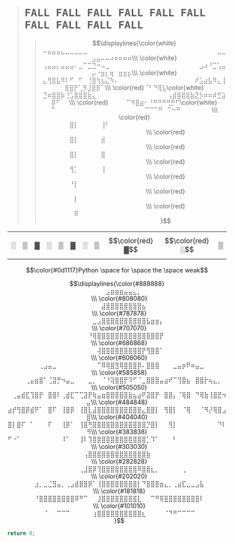 > # `FALL FALL FALL FALL FALL FALL FALL FALL FALL FALL`
> > $$\displaylines{\color{white}⠤⣤⣤⣤⣄⣀⣀⣀⣀⣀⠀⠀⠀⠀⠀⠀⠀⠀⠀⠀⠀⠀⠀⠀⠀⠀⠀⠀⠀⠀⠀⠀⠀⠀⠀⠀⠀⠀⠀⣀⣀⣠⣤⠤⠤⠴⠶⠶⠶⠶\\\
\color{white}⢠⣤⣤⡄⣤⣤⣤⠄⣀⠉⣉⣙⠒⠤⣀⠀⠀⠀⠀⠀⠀⠀⠀⠀⠀⠀⠀⠀⠀⠀⠀⠀⠀⠀⠀⣠⠴⠘⣉⢡⣤⡤⠐⣶⡆⢶⠀⣶⣶⡦\\\
\color{white}⣄⢻⣿⣧⠻⠇⠋⠀⠋⠀⢘⣿⢳⣦⣌⠳⠄⠀⠀⠀⠀⠀⠀⠀⠀⠀⠀⠀⠀⠀⠀⠀⠀⠀⠞⣡⣴⣧⠻⣄⢸⣿⣿⡟⢁⡻⣸⣿⡿⠁\\\
\color{red}⠈⠃⠙⢿⣧\color{white}⣙⠶⣿⣿⡷⢘⣡⣿⣿⣿⣷⣄⠀⠀⠀⠀⠀⠀⠀⠀⠀⠀⠀⠀⠀⠀⠀⠀⢠⣾⣿⣿⣿⣷⣝⡳⠶⠶⠾⣛⣵⡿⠋⠀⠀\\\
\color{red}⠀⠀⠀⠀⠉⠻⣿⣶⠂⠘⠛⠛⠛⢛⡛⠋\color{white}⠉⠀⠀⠀⠀⠀⠀⠀⠀⠀⠀⠀⠀⠀⠀⠀⠀⠀⠀⠀⠀⠉⠉⠉⠛⠀⠉⠒⠛⠀⠀⠀⠀⠀⠀⠀\\\
\color{red}⠀⠀⠀⠀⠀⠀⣿⡇⠀⠀⠀⠀⠀⢸⠃⠀⠀⠀⠀⠀⠀⠀⠀⠀⠀⠀⠀⠀⠀⠀⠀⠀⠀⠀⠀⠀⠀⠀⠀⠀⠀⠀⠀⠀⠀⠀⠀⠀⠀⠀⠀⠀⠀⠀⠀\\\
\color{red}⠀⠀⠀⠀⠀⠀⣿⡇⠀⠀⠀⠀⠀⣾⠀⠀⠀⠀⠀⠀⠀⠀⠀⠀⠀⠀⠀⠀⠀⠀⠀⠀⠀⠀⠀⠀⠀⠀⠀⠀⠀⠀⠀⠀⠀⠀⠀⠀⠀⠀⠀⠀⠀⠀⠀\\\
\color{red}⠀⠀⠀⠀⠀⠀⣿⡇⠀⠀⠀⠀⠀⣿⠀⠀⠀⠀⠀⠀⠀⠀⠀⠀⠀⠀⠀⠀⠀⠀⠀⠀⠀⠀⠀⠀⠀⠀⠀⠀⠀⠀⠀⠀⠀⠀⠀⠀⠀⠀⠀⠀⠀⠀⠀\\\
\color{red}⠀⠀⠀⠀⠀⠀⢻⡁⠀⠀⠀⠀⠀⢸⠀⠀⠀⠀⠀⠀⠀⠀⠀⠀⠀⠀⠀⠀⠀⠀⠀⠀⠀⠀⠀⠀⠀⠀⠀⠀⠀⠀⠀⠀⠀⠀⠀⠀⠀⠀⠀⠀⠀⠀⠀\\\
\color{red}⠀⠀⠀⠀⠀⠀⠘⡇⠀⠀⠀⠀⠀⠀⠀⠀⠀⠀⠀⠀⠀⠀⠀⠀⠀⠀⠀⠀⠀⠀⠀⠀⠀⠀⠀⠀⠀⠀⠀⠀⠀⠀⠀⠀⠀⠀⠀⠀⠀⠀⠀⠀⠀⠀⠀\\\
\color{red}⠀⠀⠀⠀⠀⠀⠀⡇⠀⠀⠀⠀⠀⠀⠀⠀⠀⠀⠀⠀⠀⠀⠀⠀⠀⠀⠀⠀⠀⠀⠀⠀⠀⠀⠀⠀⠀⠀⠀⠀⠀⠀⠀⠀⠀⠀⠀⠀⠀⠀⠀⠀⠀⠀⠀\\\
\color{red}⠀⠀⠀⠀⠀⠀⠀⠿⠀⠀⠀⠀⠀⠀⠀⠀⠀⠀⠀⠀⠀⠀⠀⠀⠀⠀⠀⠀⠀⠀⠀⠀⠀⠀⠀⠀⠀⠀⠀⠀⠀⠀⠀⠀⠀⠀⠀⠀⠀⠀⠀⠀⠀⠀⠀}$$

| | | | | | | | | | | |
|-|-|-|-|-|-|-|-|-|-|-|
|░|▒|▓|░|▒|▓|░|▒|$$\color{red}▓$$|$$\color{red}░$$|▒|

$$\color{#0d1117}Python \space for \space the \space weak$$

$$\displaylines{\color{#888888}⠀⠀⠀⠀⠀⠀⠀⠀⠀⠀⠀⠀⠀⠀⠀⠀⠀⠀⠀⠀⠀⠀⣠⣶⣶⣶⣤⣤⣄⡀⠀⠀⠀⠀⠀⠀⠀⠀⠀⠀⠀⠀⠀⠀⠀⠀⠀⠀⠀⠀\\\
\color{#808080}⠀⠀⠀⠀⠀⠀⠀⠀⠀⠀⠀⠀⠀⠀⠀⠀⠀⠀⠀⠀⠀⣼⣿⣿⣿⣿⣿⣿⣿⣿⣦⠀⠀⠀⠀⠀⠀⠀⠀⠀⠀⠀⠀⠀⠀⠀⠀⠀⠀⠀\\\
\color{#787878}⠀⠀⠀⠀⠀⠀⠀⠀⠀⠀⠀⠀⠀⠀⠀⠀⠀⠀⠀⣀⣠⣿⣿⣿⣿⣿⣿⣿⣿⣿⣿⣧⣶⣶⡄⠀⠀⠀⠀⠀⠀⠀⠀⠀⠀⠀⠀⠀⠀⠀\\\
\color{#707070}⠀⠀⠀⠀⠀⠀⠀⠀⠀⠀⠀⠀⠀⠀⠀⠀⠀⠀⠘⢿⣿⣿⣿⣿⣿⣿⣿⣿⣿⣿⣿⣿⣿⣿⡟⠀⠀⠀⠀⠀⠀⠀⠀⠀⠀⠀⠀⠀⠀⠀\\\
\color{#686868}⠀⠀⠀⠀⠀⠀⠀⠀⠀⠀⠀⠀⠀⠀⠀⠀⠀⠀⠀⠀⢼⣿⣿⣿⣿⣿⣿⣿⣿⣿⡟⢻⣿⣿⠁⠀⠀⠀⠀⠀⠀⠀⠀⠀⠀⠀⠀⠀⠀⠀\\\
\color{#606060}⠀⠀⠀⠀⠀⠀⠀⢀⣠⣤⣀⠀⠀⠀⠀⠀⠀⠀⠀⠀⠉⠿⢿⣿⣻⢿⣿⣿⣿⡿⠄⣿⣿⣿⠀⠀⠀⣀⣤⡶⠟⠶⣤⣀⠀⠀⠀⠀⠀⠀\\\
\color{#585858}⠀⠀⠀⠀⢀⣤⣶⣿⠁⢈⣽⡛⠲⣤⣀⠀⠀⠀⣀⡀⠀⠈⠘⢽⣿⣿⡟⠹⠋⠈⣀⣿⣿⣿⣤⣴⠞⠉⢹⣿⣦⠀⣿⣿⡗⢦⣄⡀⠀⠀\\\
\color{#505050}⠀⢀⣤⣾⣏⢹⣿⡟⠀⣿⣿⠇⢀⣾⣏⠉⢉⣽⡟⢷⣤⣶⣿⣿⣿⣿⣿⣷⣦⣴⠟⣽⣿⡟⠀⣿⣿⡄⠈⢿⣿⠀⠙⢿⣷⢸⣿⣟⠲⣤\\\
\color{#484848}⣴⡞⢻⣿⡿⣾⠟⠁⠀⣿⠏⠀⢸⣿⡿⠀⢸⣿⣇⣼⣿⣿⣿⣿⣿⣿⣿⣿⣿⣿⣄⣿⣿⡇⠀⢻⣿⡇⠀⠈⢿⠀⠀⠈⠻⡜⢿⣿⣠⣿\\\
\color{#404040}⣿⡇⣿⠏⠀⠁⠀⠀⠀⠏⠀⠀⢸⡿⠁⠀⢸⣿⢛⣿⣿⣿⣿⣿⣿⣿⣿⣿⣿⣿⣿⡙⣿⡇⠀⠀⢻⡇⠀⠀⠀⠀⠀⠀⠀⠀⠀⠙⠇⠻\\\
\color{#383838}⠋⠐⠁⠀⠀⠀⠀⠀⠀⠀⠀⠀⠸⠁⠀⠀⢸⠇⢹⣿⣿⣿⣿⣿⣿⣿⣿⣿⣿⣿⣿⡁⠹⠁⠀⠀⠀⠃⠀⠀⠀⠀⠀⠀⠀⠀⠀⠀⠀⠀\\\
\color{#303030}⠀⠀⠀⠀⠀⠀⠀⠀⠀⠀⠀⠀⠀⠀⠀⠀⠀⢠⣿⣿⣿⣿⣿⣿⣿⣿⣿⣿⣿⣿⣿⣷⠀⠀⠀⠀⠀⠀⠀⠀⠀⠀⠀⠀⠀⠀⠀⠀⠀⠀\\\
\color{#282828}⠀⠀⠀⠀⠀⠀⠀⠀⠀⠀⠀⠀⠀⠀⠀⠀⢀⣸⣿⡿⢹⣿⣿⣿⣿⣿⣿⣿⣿⠿⣿⣿⣆⡀⠀⠀⠀⠀⠀⢀⠀⠀⠀⠀⠀⠀⠀⠀⠀⠀\\\
\color{#202020}⠀⠀⠀⠀⠀⠀⣰⡀⣀⣈⣻⣤⡀⢀⣠⣾⣿⣿⡿⠁⢸⣿⣿⣿⣿⣿⣿⣿⣿⡇⠙⣿⣿⣿⣶⣄⡀⢀⣴⣏⣀⣀⣠⣧⠀⠀⠀⠀⠀⠀\\\
\color{#181818}⠀⠀⠀⠀⠀⠀⠘⣿⣿⣿⣿⣿⣿⣿⣿⠿⠛⠉⠀⠀⣸⣿⣿⣿⣿⣿⣿⣿⣿⣇⠀⠀⠉⠛⢿⣿⣿⣿⣿⣿⣿⣿⣿⠇⠀⠀⠀⠀⠀⠀\\\
\color{#101010}⠀⠀⠀⠀⠀⠀⠀⠀⠈⠀⠀⠉⠉⠉⠀⠀⠀⠀⠀⢰⣿⣿⣿⣿⣿⣿⣿⣿⣿⣿⣆⠀⠀⠀⠀⠈⠙⠛⠉⠉⠉⠉⠀⠀⠀⠀⠀⠀⠀⠀}$$


```c++
return 0;
```
